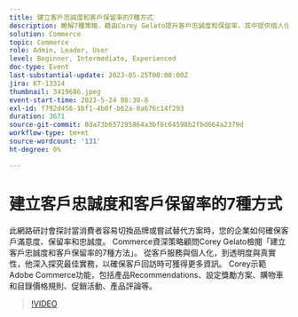 ```yaml
---
title: 建立客戶忠誠度和客戶保留率的7種方式
description: 瞭解7種策略，藉由Corey Gelato提升客戶忠誠度和保留率，其中提供個人化、獎勵計畫和透明度等最佳實務，加上產品Recommendations、價格規則和促銷活動等Adobe Commerce工具。
solution: Commerce
topic: Commerce
role: Admin, Leader, User
level: Beginner, Intermediate, Experienced
doc-type: Event
last-substantial-update: 2023-05-25T00:00:00Z
jira: KT-13314
thumbnail: 3419686.jpeg
event-start-time: 2023-5-24 08:30-8
exl-id: f792d456-1bf1-4b0f-b62a-0a676c14f293
duration: 3671
source-git-commit: 8da73b657295864a3bf6c64598b2fbd664a2379d
workflow-type: tm+mt
source-wordcount: '131'
ht-degree: 0%

---
```


# 建立客戶忠誠度和客戶保留率的7種方式

此網路研討會探討當消費者容易切換品牌或嘗試替代方案時，您的企業如何確保客戶滿意度、保留率和忠誠度。 Commerce資深策略顧問Corey Gelato檢閱「建立客戶忠誠度和客戶保留率的7種方法」。 從客戶服務與個人化，到透明度與真實性，他深入探究最佳實務，以確保客戶回訪時可獲得更多資訊。 Corey示範Adobe Commerce功能，包括產品Recommendations、設定獎勵方案、購物車和目錄價格規則、促銷活動、產品評論等。

>[!VIDEO](https://video.tv.adobe.com/v/3419686/?learn=on)
